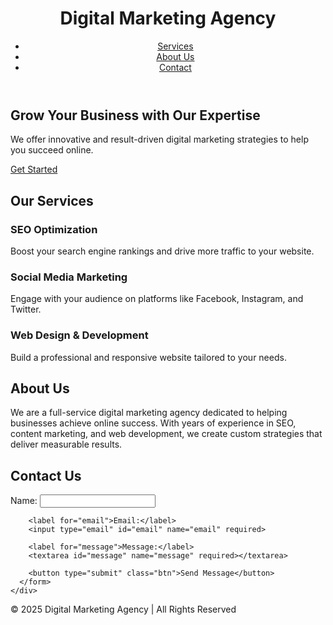 <!DOCTYPE html>
<html lang="en">
<head>
  <meta charset="UTF-8">
  <meta name="viewport" content="width=device-width, initial-scale=1.0">
  <meta name="description" content="Digital Marketing Services">
  <meta name="keywords" content="SEO, Digital Marketing, Web Design, Social Media">
  <title>Digital Marketing Agency</title>
  <link rel="stylesheet" href="styles.css">
</head>
<body>
  <header>
    <div class="container">
      <h1>Digital Marketing Agency</h1>
      <nav>
        <ul>
          <li><a href="#services">Services</a></li>
          <li><a href="#about">About Us</a></li>
          <li><a href="#contact">Contact</a></li>
        </ul>
      </nav>
    </div>
  </header>

  <section id="hero">
    <div class="container">
      <h2>Grow Your Business with Our Expertise</h2>
      <p>We offer innovative and result-driven digital marketing strategies to help you succeed online.</p>
      <a href="#contact" class="btn">Get Started</a>
    </div>
  </section>

  <section id="services">
    <div class="container">
      <h2>Our Services</h2>
      <div class="service">
        <h3>SEO Optimization</h3>
        <p>Boost your search engine rankings and drive more traffic to your website.</p>
      </div>
      <div class="service">
        <h3>Social Media Marketing</h3>
        <p>Engage with your audience on platforms like Facebook, Instagram, and Twitter.</p>
      </div>
      <div class="service">
        <h3>Web Design & Development</h3>
        <p>Build a professional and responsive website tailored to your needs.</p>
      </div>
    </div>
  </section>

  <section id="about">
    <div class="container">
      <h2>About Us</h2>
      <p>We are a full-service digital marketing agency dedicated to helping businesses achieve online success. With years of experience in SEO, content marketing, and web development, we create custom strategies that deliver measurable results.</p>
    </div>
  </section>

  <section id="contact">
    <div class="container">
      <h2>Contact Us</h2>
      <form action="submit_form.php" method="POST">
        <label for="name">Name:</label>
        <input type="text" id="name" name="name" required>

        <label for="email">Email:</label>
        <input type="email" id="email" name="email" required>

        <label for="message">Message:</label>
        <textarea id="message" name="message" required></textarea>

        <button type="submit" class="btn">Send Message</button>
      </form>
    </div>
  </section>

  <footer>
    <div class="container">
      <p>&copy; 2025 Digital Marketing Agency | All Rights Reserved</p>
    </div>
  </footer>

  <script src="script.js"></script>
</body>
</html>
